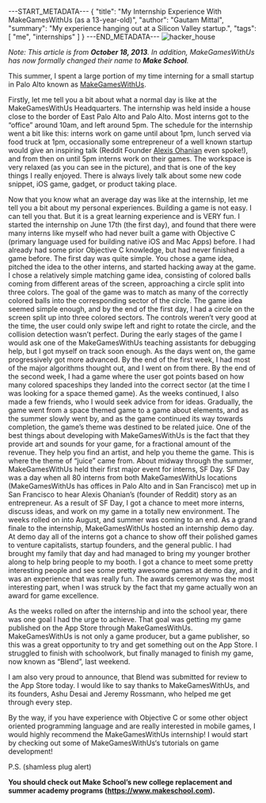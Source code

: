 ---START_METADATA---
{
  "title": "My Internship Experience With MakeGamesWithUs (as a 13-year-old)",
  "author": "Gautam Mittal",
  "summary": "My experience hanging out at a Silicon Valley startup.",
  "tags":[
    "me",
    "internships"
  ]
}
---END_METADATA---
![hacker_house](https://cdn-images-1.medium.com/max/800/1*vf_XZYUMxJx6Q-Iqi5pPQQ.jpeg)

_Note: This article is from **October 18, 2013**. In addition, MakeGamesWithUs has now formally changed their name to **Make School**._

This summer, I spent a large portion of my time interning for a small startup in Palo Alto known as [MakeGamesWithUs](https://www.makeschool.com/?source=mgwu).

  Firstly, let me tell you a bit about what a normal day is like at the MakeGamesWithUs Headquarters. The internship was held inside a house close to the border of East Palo Alto and Palo Alto. Most interns got to the “office” around 10am, and left around 5pm. The schedule for the internship went a bit like this: interns work on game until about 1pm, lunch served via food truck at 1pm, occasionally some entrepreneur of a well known startup would give an inspiring talk (Reddit Founder [Alexis Ohanian](http://alexisohanian.com/) even spoke!), and from then on until 5pm interns work on their games. The workspace is very relaxed (as you can see in the picture), and that is one of the key things I really enjoyed. There is always lively talk about some new code snippet, iOS game, gadget, or product taking place.

  Now that you know what an average day was like at the internship, let me tell you a bit about my personal experiences. Building a game is not easy. I can tell you that. But it is a great learning experience and is VERY fun. I started the internship on June 17th (the first day), and found that there were many interns like myself who had never built a game with Objective C (primary language used for building native iOS and Mac Apps) before. I had already had some prior Objective C knowledge, but had never finished a game before. The first day was quite simple. You chose a game idea, pitched the idea to the other interns, and started hacking away at the game. I chose a relatively simple matching game idea, consisting of colored balls coming from different areas of the screen, approaching a circle split into three colors. The goal of the game was to match as many of the correctly colored balls into the corresponding sector of the circle. The game idea seemed simple enough, and by the end of the first day, I had a circle on the screen split up into three colored sectors. The controls weren’t very good at the time, the user could only swipe left and right to rotate the circle, and the collision detection wasn’t perfect. During the early stages of the game I would ask one of the MakeGamesWithUs teaching assistants for debugging help, but I got myself on track soon enough. As the days went on, the game progressively got more advanced. By the end of the first week, I had most of the major algorithms thought out, and I went on from there. By the end of the second week, I had a game where the user got points based on how many colored spaceships they landed into the correct sector (at the time I was looking for a space themed game). As the weeks continued, I also made a few friends, who I would seek advice from for ideas. Gradually, the game went from a space themed game to a game about elements, and as the summer slowly went by, and as the game continued its way towards completion, the game’s theme was destined to be related juice. One of the best things about developing with MakeGamesWithUs is the fact that they provide art and sounds for your game, for a fractional amount of the revenue. They help you find an artist, and help you theme the game. This is where the theme of “juice” came from. About midway through the summer, MakeGamesWithUs held their first major event for interns, SF Day. SF Day was a day when all 80 interns from both MakeGamesWithUs locations (MakeGamesWithUs has offices in Palo Alto and in San Francisco) met up in San Francisco to hear Alexis Ohanian’s (founder of Reddit) story as an entrepreneur. As a result of SF Day, I got a chance to meet more interns, discuss ideas, and work on my game in a totally new environment. The weeks rolled on into August, and summer was coming to an end. As a grand finale to the internship, MakeGamesWithUs hosted an internship demo day. At demo day all of the interns got a chance to show off their polished games to venture capitalists, startup founders, and the general public. I had brought my family that day and had managed to bring my younger brother along to help bring people to my booth. I got a chance to meet some pretty interesting people and see some pretty awesome games at demo day, and it was an experience that was really fun. The awards ceremony was the most interesting part, when I was struck by the fact that my game actually won an award for game excellence.

  As the weeks rolled on after the internship and into the school year, there was one goal I had the urge to achieve. That goal was getting my game published on the App Store through MakeGamesWithUs. MakeGamesWithUs is not only a game producer, but a game publisher, so this was a great opportunity to try and get something out on the App Store. I struggled to finish with schoolwork, but finally managed to finish my game, now known as “Blend”, last weekend.

  I am also very proud to announce, that Blend was submitted for review to the App Store today. I would like to say thanks to MakeGamesWithUs, and its founders, Ashu Desai and Jeremy Rossmann, who helped me get through every step.

  By the way, if you have experience with Objective C or some other object oriented programming language and are really interested in mobile games, I would highly recommend the MakeGamesWithUs internship! I would start by checking out some of MakeGamesWithUs‘s tutorials on game development!

  P.S. (shamless plug alert)

  __You should check out Make School’s new college replacement and summer academy programs (https://www.makeschool.com).__
